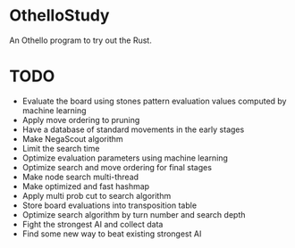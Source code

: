# OthelloStudy
An Othello program to try out the Rust.


# TODO
- Evaluate the board using stones pattern evaluation values computed by machine learning
- Apply move ordering to pruning
- Have a database of standard movements in the early stages
- Make NegaScout algorithm
- Limit the search time
- Optimize evaluation parameters using machine learning
- Optimize search and move ordering for final stages
- Make node search multi-thread
- Make optimized and fast hashmap
- Apply multi prob cut to search algorithm
- Store board evaluations into transposition table
- Optimize search algorithm by turn number and search depth
- Fight the strongest AI and collect data
- Find some new way to beat existing strongest AI